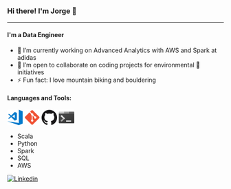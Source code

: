 ### Hi there! I'm Jorge 👋
---
#### I'm a Data Engineer 
- 🔭 I’m currently working on Advanced Analytics with AWS and Spark at adidas
- 👯 I’m open to collaborate on coding projects for environmental 🌱 initiatives 
- ⚡ Fun fact: I love mountain biking and bouldering

#### **Languages and Tools:**
<code><img height="36" src="https://raw.githubusercontent.com/github/explore/80688e429a7d4ef2fca1e82350fe8e3517d3494d/topics/visual-studio-code/visual-studio-code.png"></code>
<code><img height="36" src="https://raw.githubusercontent.com/Kuruchy/Kuruchy/master/data/git.svg"></code>
<code><img height="36" src="https://raw.githubusercontent.com/github/explore/78df643247d429f6cc873026c0622819ad797942/topics/github/github.png"></code>
<code><img height="36" src="https://raw.githubusercontent.com/Kuruchy/Kuruchy/master/data/windows_terminal.png"></code>

- Scala
- Python
- Spark
- SQL
- AWS

[![Linkedin](https://img.shields.io/badge/-LinkedIn-222222?style=flat-square&logo=Linkedin&logoColor=white&link=https://www.linkedin.com/in/jbelenag/)](https://www.linkedin.com/in/jbelenag/)

<!--
**belenaj/belenaj** is a ✨ _special_ ✨ repository because its `README.md` (this file) appears on your GitHub profile.

Here are some ideas to get you started:

- 🔭 I’m currently working on ...
- 🌱 I’m currently learning ...
- 👯 I’m looking to collaborate on ...
- 🤔 I’m looking for help with ...
- 💬 Ask me about ...
- 📫 How to reach me: ...
- 😄 Pronouns: ...
- ⚡ Fun fact: ...
-->
